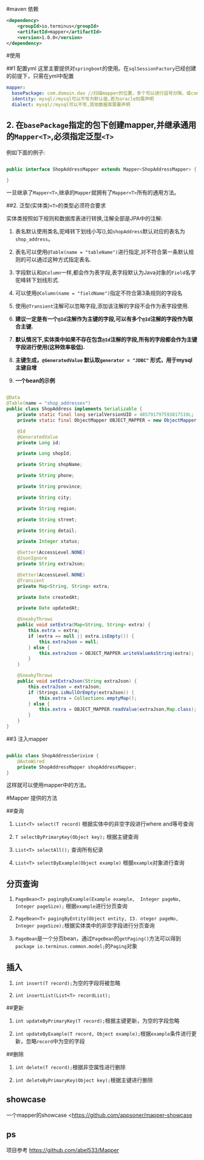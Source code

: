 #maven 依赖

```xml
<dependency>
    <groupId>io.terminus</groupId>
    <artifactId>mapper</artifactId>
    <version>1.0.0</version>
</dependency>
```


#使用

##1 配置yml
这里主要提供对`springboot`的使用。在`sqlSessionFactory`已经创建的前提下，只需在yml中配置

```yml
mapper:
  basePackage: com.domain.dao //扫描mapper的位置，多个可以进行逗号分隔，或com.(domain|domain1|domain2).dao
  identity: mysql//mysql可以不写为默认值,若为oracle则需声明
  dialect: mysql//mysql可以不写,其他数据库需要声明
```

## 2. 在`basePackage`指定的包下创建mapper,并继承通用的`Mapper<T>`,必须指定泛型`<T>`

例如下面的例子:

```java

public interface ShopAddressMapper extends Mapper<ShopAddressMapper> {

}
```	


一旦继承了`Mapper<T>`,继承的`Mapper`就拥有了`Mapper<T>`所有的通用方法。

##2. 泛型(实体类)`<T>`的类型必须符合要求

实体类按照如下规则和数据库表进行转换,注解全部是JPA中的注解:

1. 表名默认使用类名,驼峰转下划线小写(),如`shopAddress`默认对应的表名为`shop_address`。

2. 表名可以使用`@Table(name = "tableName")`进行指定,对不符合第一条默认规则的可以通过这种方式指定表名.

3. 字段默认和`@Column`一样,都会作为表字段,表字段默认为Java对象的`Field`名字驼峰转下划线形式.

4. 可以使用`@Column(name = "fieldName")`指定不符合第3条规则的字段名

5. 使用`@Transient`注解可以忽略字段,添加该注解的字段不会作为表字段使用.

6. <b>建议一定是有一个`@Id`注解作为主键的字段,可以有多个`@Id`注解的字段作为联合主键.</b>

7. <b>默认情况下,实体类中如果不存在包含`@Id`注解的字段,所有的字段都会作为主键字段进行使用(这种效率极低).</b>

8. <b>主键生成，`@GeneratedValue` 默认取`generator = "JDBC"` 形式，用于mysql主键自增</b>

9. <b>一个bean的示例</b>

```java

@Data
@Table(name = "shop_addresses")
public class ShopAddress implements Serializable {
    private static final long serialVersionUID = 485791797593817519L;
    private static final ObjectMapper OBJECT_MAPPER = new ObjectMapper();

    @Id
    @GeneratedValue
    private Long id;

    private Long shopId;

    private String shopName;

    private String phone;

    private String province;

    private String city;

    private String region;

    private String street;

    private String detail;

    private Integer status;

    @Setter(AccessLevel.NONE)
    @JsonIgnore
    private String extraJson;

    @Setter(AccessLevel.NONE)
    @Transient
    private Map<String, String> extra;

    private Date createdAt;

    private Date updatedAt;

    @SneakyThrows
    public void setExtra(Map<String, String> extra) {
        this.extra = extra;
        if (extra == null || extra.isEmpty()) {
            this.extraJson = null;
        } else {
            this.extraJson = OBJECT_MAPPER.writeValueAsString(extra);
        }
    }

    @SneakyThrows
    public void setExtraJson(String extraJson) {
        this.extraJson = extraJson;
        if (Strings.isNullOrEmpty(extraJson)) {
            this.extra = Collections.emptyMap();
        } else {
            this.extra = OBJECT_MAPPER.readValue(extraJson,Map.class);
        }
    }
}

```

##3 注入mapper

```java

public class ShopAddressSerivice {
	@AutoWired
    private ShopAddressMapper shopAddressMapper;
}

```
这样就可以使用mapper中的方法。

#Mapper 提供的方法

##查询
1. `List<T> select(T record)` 根据实体中的非空字段进行where and等号查询

2. `T selectByPrimaryKey(Object key);` 根据主键查询

3. `List<T> selectAll();` 查询所有纪录

4. `List<T> selectByExample(Object example)` 根据`example`对象进行查询

## 分页查询

1. `PageBean<T> pagingByExample(Example example,  Integer pageNo, Integer pageSize);`
根据`example`进行分页查询

2. `PageBean<T> pagingByEntity(Object entity, I3. nteger pageNo, Integer pageSize);`根据实体类中的非空字段进行分页查询

3. `PageBean`是一个分页bean，通过`PageBean`的`getPaging()`方法可以得到`package io.terminus.common.model;`的`Paging`对象

## 插入

1. `int insert(T record);`为空的字段将被忽略

2. `int insertList(List<T> recordList);`

##更新

1. `int updateByPrimaryKey(T record);`根据主键更新，为空的字段忽略

2. `int updateByExample(T record, Object example);`根据`example`条件进行更新，忽略`record`中为空的字段

##删除

1. `int delete(T record);`根据非空属性进行删除

2. `int deleteByPrimaryKey(Object key);`根据主键进行删除

## showcase

一个mapper的showcase <https://github.com/appsoner/mapper-showcase

## ps 
项目参考 <https://github.com/abel533/Mapper>






